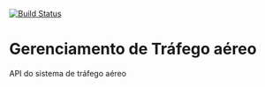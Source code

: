 [![Build Status](https://travis-ci.org/thiagao-sb/gerenciamento-trafego-aereo-api.svg?branch=master)](https://travis-ci.org/thiagao-sb/gerenciamento-trafego-aereo-api)
# Gerenciamento de Tráfego aéreo
API do sistema de tráfego aéreo
